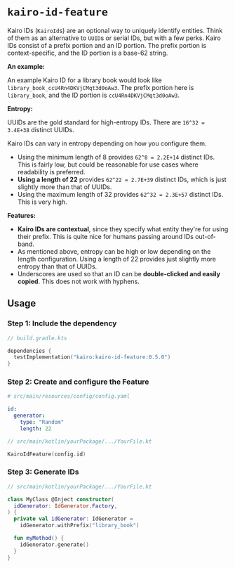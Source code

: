 # `kairo-id-feature`

Kairo IDs (`KairoId`s) are an optional way to uniquely identify entities.
Think of them as an alternative to `UUID`s or serial IDs, but with a few perks.
Kairo IDs consist of a prefix portion and an ID portion.
The prefix portion is context-specific,
and the ID portion is a base-62 string.

**An example:**

An example Kairo ID for a library book would look like `library_book_ccU4Rn4DKVjCMqt3d0oAw3`.
The prefix portion here is `library_book`,
and the ID portion is `ccU4Rn4DKVjCMqt3d0oAw3`.

**Entropy:**

UUIDs are the gold standard for high-entropy IDs.
There are `16^32 = 3.4E+38` distinct UUIDs.

Kairo IDs can vary in entropy depending on how you configure them.
- Using the minimum length of 8 provides `62^8 = 2.2E+14` distinct IDs.
  This is fairly low, but could be reasonable for use cases where readability is preferred.
- **Using a length of 22** provides `62^22 = 2.7E+39` distinct IDs,
  which is just slightly more than that of UUIDs.
- Using the maximum length of 32 provides `62^32 = 2.3E+57` distinct IDs.
  This is very high.

**Features:**

- **Kairo IDs are contextual**,
  since they specify what entity they're for using their prefix.
  This is quite nice for humans passing around IDs out-of-band.
- As mentioned above, entropy can be high or low depending on the length configuration.
  Using a length of 22 provides just slightly more entropy than that of UUIDs.
- Underscores are used so that an ID can be **double-clicked and easily copied**.
  This does not work with hyphens.

## Usage

### Step 1: Include the dependency

```kotlin
// build.gradle.kts

dependencies {
  testImplementation("kairo:kairo-id-feature:0.5.0")
}
```

### Step 2: Create and configure the Feature

```yaml
# src/main/resources/config/config.yaml

id:
  generator:
    type: "Random"
    length: 22
```

```kotlin
// src/main/kotlin/yourPackage/.../YourFile.kt

KairoIdFeature(config.id)
```

### Step 3: Generate IDs

```kotlin
// src/main/kotlin/yourPackage/.../YourFile.kt

class MyClass @Inject constructor(
  idGenerator: IdGenerator.Factory,
) {
  private val idGenerator: IdGenerator =
    idGenerator.withPrefix("library_book")

  fun myMethod() {
    idGenerator.generate()
  }
}
```
